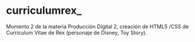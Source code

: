 # curriculumrex_
Momento 2 de la materia Producción Digital 2, creación de  HTML5 /CSS de Currículum Vitae de Rex (personaje de Disney, Toy Story).
